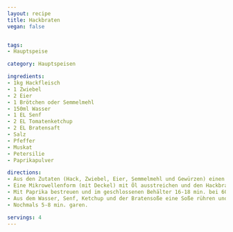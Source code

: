 ```yaml
---
layout: recipe
title: Hackbraten
vegan: false


tags:
- Hauptspeise

category: Hauptspeisen

ingredients:
- 1kg Hackfleisch
- 1 Zwiebel
- 2 Eier
- 1 Brötchen oder Semmelmehl
- 150ml Wasser
- 1 EL Senf
- 2 EL Tomatenketchup
- 2 EL Bratensaft
- Salz
- Pfeffer
- Muskat
- Petersilie
- Paprikapulver

directions:
- Aus den Zutaten (Hack, Zwiebel, Eier, Semmelmehl und Gewürzen) einen nicht zu festen Hackbratenteig kneten.
- Eine Mikrowellenform (mit Deckel) mit Öl ausstreichen und den Hackbratenteig hineingeben.
- Mit Paprika bestreuen und im geschlossenen Behälter 16-18 min. bei 600 Watt in der Mikrowelle garen.
- Aus dem Wasser, Senf, Ketchup und der Bratensoße eine Soße rühren und über den Hackbraten gießen.
- Nochmals 5-8 min. garen.

servings: 4
---
```

